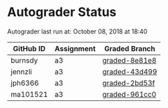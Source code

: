 # Autograder Status
Autograder last run at: October 08, 2018 at 18:40

| GitHub ID | Assignment | Graded Branch |
|-----------|------------|---------------|
| burnsdy | a3 | [graded-8e81e8](https://github.com/Fall2018COMP401-001/a3-burnsdy/tree/graded-8e81e8) | 
| jennzli | a3 | [graded-43d499](https://github.com/Fall2018COMP401-001/a3-jennzli/tree/graded-43d499) | 
| jph6366 | a3 | [graded-2bd53f](https://github.com/Fall2018COMP401-001/a3-jph6366/tree/graded-2bd53f) | 
| ma101521 | a3 | [graded-961cc0](https://github.com/Fall2018COMP401-001/a3-ma101521/tree/graded-961cc0) | 
